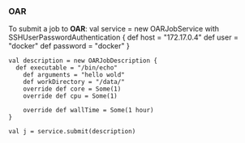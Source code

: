 ### OAR
To submit a job to **OAR**:
    val service = new OARJobService with SSHUserPasswordAuthentication {
      def host = "172.17.0.4"
        def user = "docker"
        def password = "docker"
    }

    val description = new OARJobDescription {
      def executable = "/bin/echo"
        def arguments = "hello wold"
        def workDirectory = "/data/"
        override def core = Some(1)
        override def cpu = Some(1)

        override def wallTime = Some(1 hour)
    }

    val j = service.submit(description)


